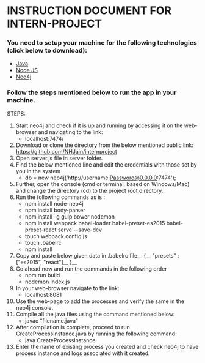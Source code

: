 # INSTRUCTION DOCUMENT FOR INTERN-PROJECT


### You need to setup your machine for the following technologies (click below to download):
- [Java](http://www.oracle.com/technetwork/java/javase/downloads/jre8-downloads-2133155.html)
- [Node JS](https://nodejs.org/en/download/) 
- [Neo4j](https://neo4j.com/download/)
### Follow the steps mentioned below to run the app in your machine.
STEPS: 
  1. Start neo4j and check if it is up and running by accessing it on the web-browser and navigating to the link: 
     - localhost:7474/
  2. Download or clone the directory from the below mentioned public link:
https://github.com/NHJain/internproject
  3. Open server.js file in server folder.
  4. Find the below mentioned line and edit the credentials with those set by you in the system
     - db = new neo4j(‘http://username:Password@0.0.0.0:7474');
  5. Further, open the console (cmd or terminal, based on Windows/Mac) and change the directory (cd) 
     to the project root directory.
  6. Run the following commands as is :
     - npm install node-neo4j
     - npm install body-parser
     - npm install -g gulp bower nodemon
     - npm install webpack babel-loader babel-preset-es2015 babel-preset-react serve --save-dev
     - touch webpack.config.js
     - touch .babelrc
     - npm install
  7. Copy and paste below given data in .babelrc file__
        {__
            "presets" : ["es2015", "react"]__
        }__
  8. Go ahead now and  run the commands in the following order
      - npm run build
      - nodemon index.js
  9. In your web-browser navigate to the link:
      - localhost:8081
  10. Use the web-page to add the processes and verify the same in the neo4j  console.
  11. Compile all the java files using the command mentioned below:
	    - javac  “filename.java”
  12. After compilation is complete, proceed to run CreateProcessInstance.java by running the following command:
      - java CreateProcessInstance
  13. Enter the name of existing process you created and check neo4j to have process instance and logs associated with it created. 
